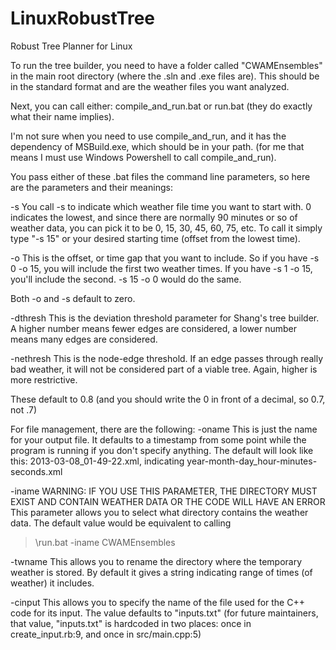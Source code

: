 LinuxRobustTree
===============

Robust Tree Planner for Linux

To run the tree builder, you need to have a folder called "CWAMEnsembles" in the main root directory (where the .sln and .exe files are).
This should be in the standard format and are the weather files you want analyzed.

Next, you can call either:
compile_and_run.bat or run.bat (they do exactly what their name implies).

I'm not sure when you need to use compile_and_run, and it has the dependency of MSBuild.exe, which should be in your path. (for me that means I must use Windows Powershell to call compile_and_run).

You pass either of these .bat files the command line parameters, so here are the parameters and their meanings:

-s
You call -s to indicate which weather file time you want to start with.  0 indicates the lowest, and since there are normally 90 minutes or so of weather data, you can pick it to be 0, 15, 30, 45, 60, 75, etc.
To call it simply type "-s 15" or your desired starting time (offset from the lowest time).

-o
This is the offset, or time gap that you want to include.
So if you have -s 0 -o 15, you will include the first two weather times.
If you have -s 1 -o 15, you'll include the second.
-s 15 -o 0 would do the same.

Both -o and -s default to zero.

-dthresh
This is the deviation threshold parameter for Shang's tree builder. A higher number means fewer edges are considered, a lower number means many edges are considered.

-nethresh
This is the node-edge threshold. If an edge passes through really bad weather, it will not be considered part of a viable tree.
Again, higher is more restrictive.

These default to 0.8 (and you should write the 0 in front of a decimal, so 0.7, not .7)

For file management, there are the following:
-oname
This is just the name for your output file. It defaults to a timestamp from some point while the program is running if you don't specify anything.
The default will look like this:
2013-03-08_01-49-22.xml, indicating year-month-day_hour-minutes-seconds.xml

-iname
WARNING: IF YOU USE THIS PARAMETER, THE DIRECTORY MUST EXIST AND CONTAIN WEATHER DATA OR THE CODE WILL HAVE AN ERROR
This parameter allows you to select what directory contains the weather data.
The default value would be equivalent to calling
> \run.bat -iname CWAMEnsembles

-twname
This allows you to rename the directory where the temporary weather is stored. By default it gives a string indicating range of times (of weather) it includes.

-cinput
This allows you to specify the name of the file used for the C++ code for its input. The value defaults to "inputs.txt"
(for future maintainers, that value, "inputs.txt" is hardcoded in two places: once in create_input.rb:9, and once in src/main.cpp:5)
